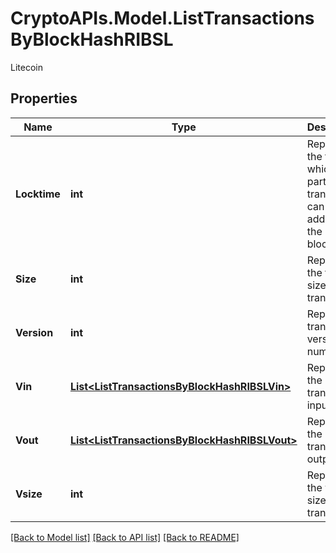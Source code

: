 # CryptoAPIs.Model.ListTransactionsByBlockHashRIBSL
Litecoin

## Properties

Name | Type | Description | Notes
------------ | ------------- | ------------- | -------------
**Locktime** | **int** | Represents the time at which a particular transaction can be added to the blockchain. | 
**Size** | **int** | Represents the total size of this transaction. | 
**Version** | **int** | Represents transaction version number. | 
**Vin** | [**List&lt;ListTransactionsByBlockHashRIBSLVin&gt;**](ListTransactionsByBlockHashRIBSLVin.md) | Represents the transaction inputs. | 
**Vout** | [**List&lt;ListTransactionsByBlockHashRIBSLVout&gt;**](ListTransactionsByBlockHashRIBSLVout.md) | Represents the transaction outputs. | 
**Vsize** | **int** | Represents the virtual size of this transaction. | 

[[Back to Model list]](../README.md#documentation-for-models) [[Back to API list]](../README.md#documentation-for-api-endpoints) [[Back to README]](../README.md)

